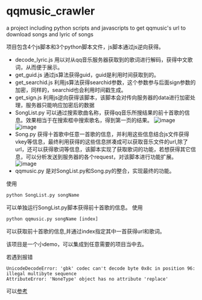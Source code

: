 # qqmusic_crawler
a project including python scripts and javascripts to get qqmusic's url to download songs and lyric of songs

项目包含4个js脚本和3个python脚本文件，js脚本通过js逆向获得。
* decode_lyric.js
  用以对从qq音乐服务器获取到的歌词进行解码，获得中文歌词，从而便于展示。
* get_guid.js
  通过js算法获得guid，guid是利用时间获取到的。
* get_searchid.js
  利用js算法获得searchid参数，这个参数参与后面sign参数的加密，同样的，searchid也会利用时间戳生成。
* get_sign.js
  利用js逆向获得该脚本，该脚本会对传向服务器的data进行加密处理，服务器只能响应加密后的数据
* SongList.py
  可以通过搜索歌曲名称，获得qq音乐所搜结果的前十首歌的信息。效果相当于在搜索框中搜索歌名，得到第一页的结果。
  ![image](https://github.com/ljl20010215/qqmusic_crawler/assets/59340055/e20e6d89-896f-48b2-8571-7d1720def0bb)
  ![image](https://github.com/ljl20010215/qqmusic_crawler/assets/59340055/bcd15a86-8bd1-43ba-8674-77ee8c1c0fcb)
* Song.py
  获得十首歌中任意一首歌的信息，并利用这些信息结合js文件获得vkey等信息，最终利用获得的这些信息拼凑成可以获取音乐文件的url,除了url，还可以获得歌词等信息，该脚本实现了获取歌词的功能，若想获得其它信息，可以分析发送到服务器的各个request，对该脚本进行功能扩展。
  ![image](https://github.com/ljl20010215/qqmusic_crawler/assets/59340055/57368604-abe4-4120-a632-da527c6efa79)
* qqmusic.py
  是对SongList.py和Song.py的整合，实现最终的功能。

使用
```python
python SongList.py songName
```
可以单独运行SongList.py脚本获得前十首歌的信息。
使用
```python
python qqmusic.py songName [index]
```
可以获取前十首歌的信息,并通过index指定其中一首获得url和歌词。

该项目是一个小demo，可以集成到任意需要的项目当中去。

若遇到报错
```
UnicodeDecodeError: 'gbk' codec can't decode byte 0x8c in position 96: illegal multibyte sequence
AttributeError: 'NoneType' object has no attribute 'replace'
```
可以[参考](https://www.cnblogs.com/yusilu-2653144/p/16626661.html)
